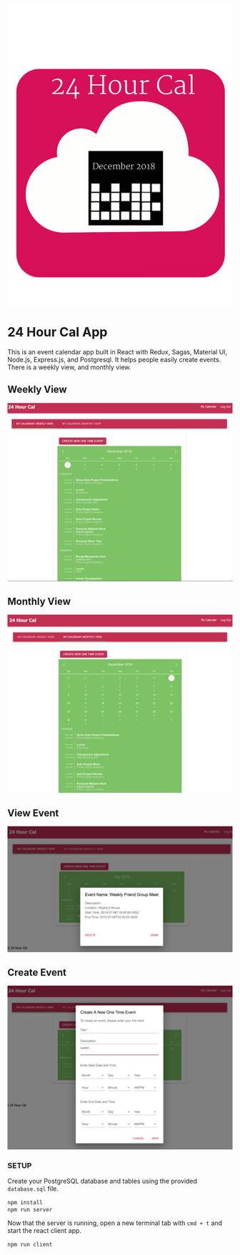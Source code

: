 ![Table](documentation/images/redBackgroundCal.png)
# 24 Hour Cal App

This is an event calendar app built in React with Redux, Sagas, Material UI, Node.js, Express.js, and Postgresql. It helps people easily create events. There is a weekly view, and monthly view. 

## Weekly View
![Table](documentation/images/weeklyView24HourCal.png)

## Monthly View
![Table](documentation/images/monthlyView24HourCal.png)

## View Event
![Table](documentation/images/viewEvent24HourCal.png)

## Create Event
![Table](documentation/images/createEvent24HourCal.png)

### SETUP

Create your PostgreSQL database and tables using the provided `database.sql` file. 

```
npm install
npm run server
```

Now that the server is running, open a new terminal tab with `cmd + t` and start the react client app.

```
npm run client
```